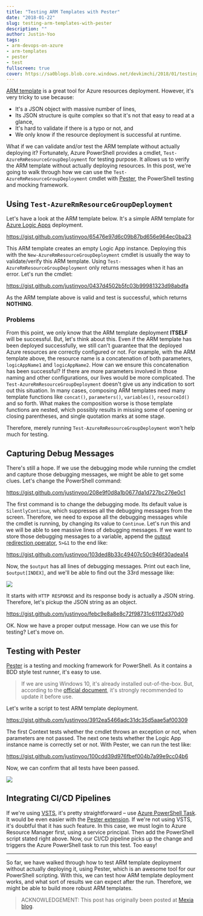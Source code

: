 ```yaml
---
title: "Testing ARM Templates with Pester"
date: "2018-01-22"
slug: testing-arm-templates-with-pester
description: ""
author: Justin-Yoo
tags:
- arm-devops-on-azure
- arm-templates
- pester
- test
fullscreen: true
cover: https://sa0blogs.blob.core.windows.net/devkimchi/2018/01/testing-arm-templates-with-pester-00.png
---
```


[ARM template](https://docs.microsoft.com/en-us/azure/azure-resource-manager/resource-group-overview) is a great tool for Azure resources deployment. However, it's very tricky to use because:

- It's a JSON object with massive number of lines,
- Its JSON structure is quite complex so that it's not that easy to read at a glance,
- It's hard to validate if there is a typo or not, and
- We only know if the resource deployment is successful at runtime.

What if we can validate and/or test the ARM template without actually deploying it? Fortunately, Azure PowerShell provides a cmdlet, `Test-AzureRmResourceGroupDeployment` for testing purpose. It allows us to verify the ARM template without actually deploying resources. In this post, we're going to walk through how we can use the `Test-AzureRmResourceGroupDeployment` cmdlet with [Pester](https://github.com/pester/Pester), the PowerShell testing and mocking framework.

## Using `Test-AzureRmResourceGroupDeployment`

Let's have a look at the ARM template below. It's a simple ARM template for [Azure Logic Apps](https://azure.microsoft.com/en-us/services/logic-apps/) deployment.

https://gist.github.com/justinyoo/65476e97d6c09b87bd656e964ec0ba23

This ARM template creates an empty Logic App instance. Deploying this with the `New-AzureRmResourceGroupDeployment` cmdlet is usually the way to validate/verify this ARM template. Using `Test-AzureRmResourceGroupDeployment` only returns messages when it has an error. Let's run the cmdlet:

https://gist.github.com/justinyoo/0437d4502b5fc03b99981323d98abdfa

As the ARM template above is valid and test is successful, which returns **NOTHING**.

### Problems

From this point, we only know that the ARM template deployment **ITSELF** will be successful. But, let's think about this. Even if the ARM template has been deployed successfully, we still can't guarantee that the deployed Azure resources are correctly configured or not. For example, with the ARM template above, the resource name is a concatenation of both parameters, `logicAppName1` and `logicAppName2`. How can we ensure this concatenation has been successful? If there are more parameters involved in those naming and other configurations, our lives would be more complicated. The `Test-AzureRmResourceGroupDeployment` doesn't give us any indication to sort out this situation. In many cases, composing ARM templates need many template functions like `concat()`, `parameters()`, `variables()`, `resourceId()` and so forth. What makes the composition worse is those template functions are nested, which possibly results in missing some of opening or closing parentheses, and single quotation marks at some stage.

Therefore, merely running `Test-AzureRmResourceGroupDeployment` won't help much for testing.

## Capturing Debug Messages

There's still a hope. If we use the debugging mode while running the cmdlet and capture those debugging messages, we might be able to get some clues. Let's change the PowerShell command:

https://gist.github.com/justinyoo/208e9f0d8a1b0677da1d727bc276e0c1

The first command is to change the debugging mode. Its default value is `SilentlyContinue`, which suppresses all the debugging messages from the screen. Therefore, we need to expose all the debugging messages while the cmdlet is running, by changing its value to `Continue`. Let's run this and we will be able to see massive lines of debugging messages. If we want to store those debugging messages to a variable, append the [output redirection operator](https://docs.microsoft.com/en-us/powershell/module/microsoft.powershell.core/about/about_redirection), `5>&1` to the end like:

https://gist.github.com/justinyoo/103ded8b33c49407c50c946f30adea14

Now, the `$output` has all lines of debugging messages. Print out each line, `$output[INDEX]`, and we'll be able to find out the 33rd message like:

![](https://sa0blogs.blob.core.windows.net/devkimchi/2018/01/testing-arm-templates-with-pester-01.png)

It starts with `HTTP RESPONSE` and its response body is actually a JSON string. Therefore, let's pickup the JSON string as an object.

https://gist.github.com/justinyoo/febc9e8a8e8c72f98731c611f2d370d0

OK. Now we have a proper output message. How can we use this for testing? Let's move on.

## Testing with Pester

[Pester](https://github.com/pester/Pester) is a testing and mocking framework for PowerShell. As it contains a BDD style test runner, it's easy to use.

> If we are using Windows 10, it's already installed out-of-the-box. But, according to the [official document](https://github.com/pester/Pester/wiki/Installation-and-Update), it's strongly recommended to update it before use.

Let's write a script to test ARM template deployment.

https://gist.github.com/justinyoo/3912ea5466adc31dc35d5aae5af00309

The first Context tests whether the cmdlet throws an exception or not, when parameters are not passed. The next one tests whether the Logic App instance name is correctly set or not. With Pester, we can run the test like:

https://gist.github.com/justinyoo/100cdd39d976fbef004b7a99e9cc04b6

Now, we can confirm that all tests have been passed.

![](https://sa0blogs.blob.core.windows.net/devkimchi/2018/01/testing-arm-templates-with-pester-02.png)

## Integrating CI/CD Pipelines

If we're using [VSTS](https://www.visualstudio.com/team-services/), it's pretty straightforward – use [Azure PowerShell Task](https://github.com/Microsoft/vsts-tasks/tree/master/Tasks/AzurePowerShell). It would be even easier with the [Pester extension](https://marketplace.visualstudio.com/items?itemName=petergroenewegen.PeterGroenewegen-Xpirit-Vsts-Build-Pester). If we're not using VSTS, it's doubtful that it has such feature. In this case, we must login to Azure Resource Manager first, using a service principal. Then add the PowerShell script stated right above. Now, our CI/CD pipeline picks up the change and triggers the Azure PowerShell task to run this test. Too easy!

* * *

So far, we have walked through how to test ARM template deployment without actually deploying it, using Pester, which is an awesome tool for our PowerShell scripting. With this, we can test how ARM template deployment works, and what sort of results we can expect after the run. Therefore, we might be able to build more robust ARM templates.

> ACKNOWLEDGEMENT: This post has originally been posted at [Mexia blog](https://blog.mexia.com.au/testing-arm-templates-with-pester).
